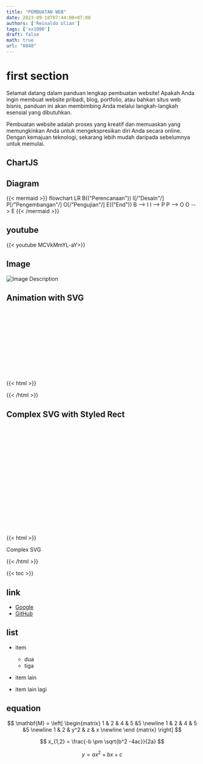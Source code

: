 ```yaml
---
title: "PEMBUATAN WEB"
date: 2023-09-18T07:44:00+07:00
authors: ['Reinaldo Ulian']
tags: ['xx1000']
draft: false
math: true
url: "0048"
---
```

# first section
Selamat datang dalam panduan lengkap pembuatan website! Apakah Anda ingin membuat website pribadi, blog, portfolio, atau bahkan situs web bisnis, panduan ini akan membimbing Anda melalui langkah-langkah esensial yang dibutuhkan.

Pembuatan website adalah proses yang kreatif dan memuaskan yang memungkinkan Anda untuk mengekspresikan diri Anda secara online. Dengan kemajuan teknologi, sekarang lebih mudah daripada sebelumnya untuk memulai.

## ChartJS
<canvas id="myChart" width="400" height="400"></canvas>
<script>
  var ctx = document.getElementById('myChart').getContext('2d');
  var myChart = new Chart(ctx, {
    type: 'bar',
    data: {
      labels: ['Jan', 'Feb', 'Mar', 'Apr', 'Mei'],
      datasets: [{
        label: 'Penjualan',
        data: [12, 19, 3, 5, 2],
        backgroundColor: 'rgba(75, 192, 192, 0.2)',
        borderColor: 'rgba(75, 192, 192, 1)',
        borderWidth: 1
      }]
    },
    options: {
      scales: {
        y: {
          beginAtZero: true
        }
      }
    }
  });
</script>

## Diagram

{{< mermaid >}}
flowchart LR
  B(("Perencanaan"))
  I[/"Desain"/]
  P[/"Pengembangan"/]
  O[/"Pengujian"/]
  E(("End"))
  B --> I
  I --> P
  P --> O
  O --> E
{{< /mermaid >}}

## youtube
{{< youtube MCVkMmYL-aY>}}
## Image
![Image Description](https://assets.pikiran-rakyat.com/crop/0x0:0x0/x/photo/2023/02/17/3967434348.png)
## Animation with SVG

{{< html >}}
<svg width="200" height="200" xmlns="http://www.w3.org/2000/svg">
  <!-- Rectangle with animation -->
  <rect x="10" y="10" width="50" height="50" fill="blue">
    <animate attributeName="width" from="50" to="150" dur="2s" begin="0s" repeatCount="indefinite" />
    <animate attributeName="height" from="50" to="150" dur="2s" begin="0s" repeatCount="indefinite" />
    <animate attributeName="fill" values="blue;red;green;blue" dur="4s" begin="0s" repeatCount="indefinite" />
  </rect>
</svg>
{{< /html >}}

## Complex SVG with Styled Rect

{{< html >}}
<svg width="400" height="300" xmlns="http://www.w3.org/2000/svg">
  <!-- Rectangle with gradients -->
  <defs>
    <linearGradient id="grad1" x1="0%" y1="0%" x2="100%" y2="0%">
      <stop offset="0%" style="stop-color:rgb(255,0,0);stop-opacity:1" />
      <stop offset="100%" style="stop-color:rgb(0,0,255);stop-opacity:1" />
    </linearGradient>
  </defs>
  
  <rect x="20" y="20" width="200" height="100" fill="url(#grad1)" stroke="green" stroke-width="3" />
  
  <!-- Text element -->
  <text x="30" y="160" font-family="Arial" font-size="24" fill="black">Complex SVG</text>
  
  <!-- Circle with animation -->
  <circle cx="250" cy="150" r="20" fill="orange">
    <animate attributeName="r" from="20" to="50" dur="2s" begin="0s" repeatCount="indefinite" />
  </circle>
</svg>
{{< /html >}}

<!-- 
## table
no| Tanggal | Kegiatan | Info
:-: | :- | -: | :-:
1 | 22 Jun | Latihan | -
3 | 15 Jul | UTS | $\frac{x}{y}$
4 | 16 Aug | Praktikum| [instagram](https://www.instagram.com)
4 | 31 Aug | UAS | -
4 | 2 Sep | REMEDIAL | **nothing** 
 -->


{{< toc >}}
## link

- [Google](https://www.google.com/)
- [GitHub](https://github.com)

## list

+ item
    - dua
    - tiga

+ item lain
+ item lain lagi

## equation

$$
\mathbf{M} =
\left[
\begin{matrix}
1 & 2 & 4 & 5 &5 \newline
1 & 2 & 4 & 5 &5 \newline
1 & 2 & y^2 & z & x \newline
\end {matrix}
\right]
$$

$$
x_{1,2} = \frac{-b \pm \sqrt{b^2 -4ac}}{2a}
$$

$$
\tag{23}
y = ax^2 + bx +c
$$
